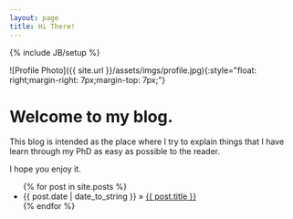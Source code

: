 ```yaml
---
layout: page
title: Hi There!
---
```

{% include JB/setup %}

![Profile Photo]({{ site.url }}/assets/imgs/profile.jpg){:style="float: right;margin-right: 7px;margin-top: 7px;"}

# Welcome to my blog.

This blog is intended as the place where I try to explain things that I have learn through my PhD as easy as possible to the reader. 

I hope you enjoy it.

<ul class="posts">
  {% for post in site.posts %}
    <li><span>{{ post.date | date_to_string }}</span> &raquo; <a href="{{ BASE_PATH }}{{ post.url }}">{{ post.title }}</a></li>
  {% endfor %}
</ul>



